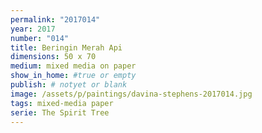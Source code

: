 ```yaml
---
permalink: "2017014"
year: 2017
number: "014"
title: Beringin Merah Api
dimensions: 50 x 70
medium: mixed media on paper
show_in_home: #true or empty
publish: # notyet or blank
image: /assets/p/paintings/davina-stephens-2017014.jpg
tags: mixed-media paper
serie: The Spirit Tree
---
```

